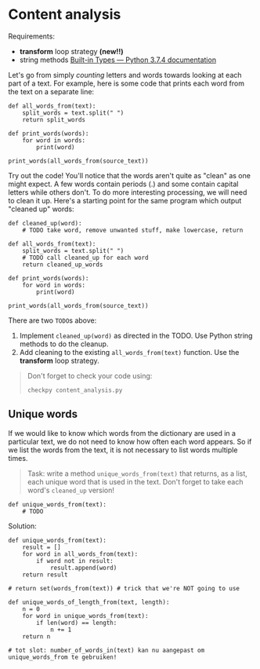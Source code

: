 # Content analysis

Requirements:

* **transform** loop strategy **(new!!)**
* string methods [Built-in Types — Python 3.7.4 documentation](https://docs.python.org/3/library/stdtypes.html#text-sequence-type-str)

Let's go from simply *counting* letters and words towards looking at each part of a text. For example, here is some code that prints each word from the text on a separate line:

	def all_words_from(text):
	    split_words = text.split(" ")
	    return split_words

	def print_words(words):
	  	for word in words:
	      	print(word)

	print_words(all_words_from(source_text))

Try out the code! You'll notice that the words aren't quite as "clean" as one might expect. A few words contain periods (.) and some contain capital letters while others don't. To do more interesting processing, we will need to clean it up. Here's a starting point for the same program which output "cleaned up" words:

	def cleaned_up(word):
	    # TODO take word, remove unwanted stuff, make lowercase, return

	def all_words_from(text):
	    split_words = text.split(" ")
	    # TODO call cleaned_up for each word
	    return cleaned_up_words

	def print_words(words):
	  	for word in words:
	      	print(word)

	print_words(all_words_from(source_text))

There are two `TODO`s above:

1. Implement `cleaned_up(word)` as directed in the TODO. Use Python string methods to do the cleanup.
2. Add cleaning to the existing `all_words_from(text)` function. Use the **transform** loop strategy.

> Don't forget to check your code using:
> 
>     checkpy content_analysis.py


## Unique words

If we would like to know which words from the dictionary are used in a particular text, we do not need to know how often each word appears. So if we list the words from the text, it is not necessary to list words multiple times.

> Task: write a method `unique_words_from(text)` that returns, as a list, each unique word that is used in the text. Don't forget to take each word's `cleaned_up` version! 

	def unique_words_from(text):
		# TODO

Solution:

	def unique_words_from(text):
	  	result = []
	    for word in all_words_from(text):
	      	if word not in result:
	          	result.append(word)
		return result
  
	# return set(words_from(text)) # trick that we're NOT going to use

	def unique_words_of_length_from(text, length):
		n = 0
	    for word in unique_words_from(text):
			if len(word) == length:
	          	n += 1
	    return n

	# tot slot: number_of_words_in(text) kan nu aangepast om unique_words_from te gebruiken!
